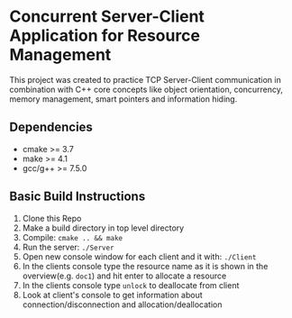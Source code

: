 # Concurrent Server-Client Application for Resource Management

This project was created to practice TCP Server-Client communication in combination with C++ core concepts like object orientation, concurrency, memory management, smart pointers and information hiding.

## Dependencies
* cmake >= 3.7
* make >= 4.1
* gcc/g++ >= 7.5.0

## Basic Build Instructions

1. Clone this Repo
2. Make a build directory in top level directory
3. Compile: `cmake .. && make`
4. Run the server: `./Server`
5. Open new console window for each client and it with: `./Client`
6. In the clients console type the resource name as it is shown in the overview(e.g. `doc1`) and hit enter to allocate a resource
7. In the clients console type `unlock` to deallocate from client
8. Look at client's console to get information about connection/disconnection and allocation/deallocation


